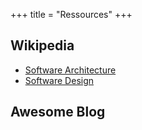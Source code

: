+++ 
title = "Ressources" 
+++

## Wikipedia
- [Software Architecture](https://en.wikipedia.org/wiki/Software_architecture)
- [Software Design](https://en.wikipedia.org/wiki/Software_design)

## Awesome Blog